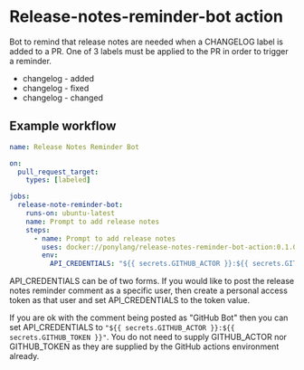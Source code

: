 # Release-notes-reminder-bot action

Bot to remind that release notes are needed when a CHANGELOG label is added to a PR. One of 3 labels must be applied to the PR in order to trigger a reminder.

- changelog - added
- changelog - fixed
- changelog - changed

## Example workflow

```yml
name: Release Notes Reminder Bot

on:
  pull_request_target:
    types: [labeled]

jobs:
  release-note-reminder-bot:
    runs-on: ubuntu-latest
    name: Prompt to add release notes
    steps:
      - name: Prompt to add release notes
        uses: docker://ponylang/release-notes-reminder-bot-action:0.1.0
        env:
          API_CREDENTIALS: "${{ secrets.GITHUB_ACTOR }}:${{ secrets.GITHUB_TOKEN }}"
```

API_CREDENTIALS can be of two forms. If you would like to post the release
notes reminder comment as a specific user, then create a personal access token
as that user and set API_CREDENTIALS to the token value.

If you are ok with the comment being posted as "GitHub Bot" then you can set
API_CREDENTIALS to `"${{ secrets.GITHUB_ACTOR }}:${{ secrets.GITHUB_TOKEN }}"`.
You do not need to supply GITHUB_ACTOR nor GITHUB_TOKEN as they are supplied by
the GitHub actions environment already.
